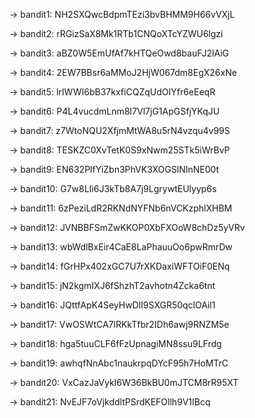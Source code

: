 -> bandit1: NH2SXQwcBdpmTEzi3bvBHMM9H66vVXjL

-> bandit2: rRGizSaX8Mk1RTb1CNQoXTcYZWU6lgzi

-> bandit3: aBZ0W5EmUfAf7kHTQeOwd8bauFJ2lAiG

-> bandit4: 2EW7BBsr6aMMoJ2HjW067dm8EgX26xNe

-> bandit5: lrIWWI6bB37kxfiCQZqUdOIYfr6eEeqR

-> bandit6: P4L4vucdmLnm8I7Vl7jG1ApGSfjYKqJU

-> bandit7: z7WtoNQU2XfjmMtWA8u5rN4vzqu4v99S

-> bandit8: TESKZC0XvTetK0S9xNwm25STk5iWrBvP

-> bandit9: EN632PlfYiZbn3PhVK3XOGSlNInNE00t

-> bandit10: G7w8LIi6J3kTb8A7j9LgrywtEUlyyp6s

-> bandit11: 6zPeziLdR2RKNdNYFNb6nVCKzphlXHBM

-> bandit12: JVNBBFSmZwKKOP0XbFXOoW8chDz5yVRv

-> bandit13: wbWdlBxEir4CaE8LaPhauuOo6pwRmrDw

-> bandit14: fGrHPx402xGC7U7rXKDaxiWFTOiF0ENq

-> bandit15: jN2kgmIXJ6fShzhT2avhotn4Zcka6tnt

-> bandit16: JQttfApK4SeyHwDlI9SXGR50qclOAil1

-> bandit17: VwOSWtCA7lRKkTfbr2IDh6awj9RNZM5e

-> bandit18: hga5tuuCLF6fFzUpnagiMN8ssu9LFrdg

-> bandit19: awhqfNnAbc1naukrpqDYcF95h7HoMTrC

-> bandit20: VxCazJaVykI6W36BkBU0mJTCM8rR95XT

-> bandit21: NvEJF7oVjkddltPSrdKEFOllh9V1IBcq



